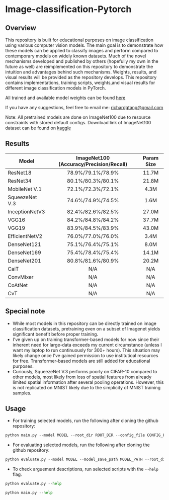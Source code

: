 # Image-classification-Pytorch

## Overview
This repository is built for educational purposes on image classification using various computer vision models. The main goal is to demonstrate how these models can be applied to classify images and perform compared to contemporary models on widely known datasets. Much of the novel mechanisms developed and published by others (hopefully my own in the future as well) are reimplemented on this repository to demonstrate the intuition and advantages behind such mechanisms. Weights, results, and visual results will be provided as the repository develops. This repository contains implementations, training scripts, weights,and visual results for different image classification models in PyTorch. 

All trained and available model weights can be found [here](https://drive.google.com/drive/folders/1ByxKdMnFL4uu3fHuKiT-EXcM_HendMgh?usp=sharing)

If you have any suggestions, feel free to email me: richardgtang@gmail.com

Note: All pretrained models are done on ImageNet100 due to resource constraints with stored default configs. Download link of ImageNet100 dataset can be found on [kaggle](https://www.kaggle.com/datasets/wilyzh/imagenet100)

## Results
| Model         | ImageNet100 (Accuracy/Precision/Recall)       | Param Size        |
|---------------|:---------------------------------------------:|:-----------------:|
| ResNet18      |                78.9%/79.1%/78.9%              |       11.7M       |
| ResNet34      |                80.1%/80.3%/80.1%              |       21.8M       |
| MobileNet V.1 |                72.1%/72.3%/72.1%              |       4.3M        |
| SqueezeNet V.3|                74.6%/74.9%/74.5%              |       1.6M        |
| InceptionNetV3|                82.4%/82.6%/82.5%              |       27.0M       |
| VGG16         |                84.2%/84.8%/84.2%              |       37.7M       |
| VGG19         |                83.9%/84.5%/83.9%              |       43.0M       |
| EfficientNetV2|                76.0%/77.0%/76.0%              |       3.4M        |
| DenseNet121   |                75.1%/76.4%/75.1%              |       8.0M        |
| DenseNet169   |                75.4%/78.4%/75.4%              |       14.1M       |
| DenseNet201   |                80.8%/81.6%/80.9%              |       20.2M       |
| CaiT          |                      N/A                      |        N/A        |
| ConvMixer     |                      N/A                      |        N/A        |
| CoAtNet       |                      N/A                      |        N/A        |
| CvT           |                      N/A                      |        N/A        |

## Special note
- While most models in this repository can be directly trained on image classification datasets, pretraining even on a subset of Imagenet yields significant benefit before proper training.
- I've given up on training transformer-based models for now since their inherent need for large-data exceeds my current circumstance (unless I want my laptop to run continuously for 300+ hours). This situation may likely change once I've gained permission to use institutioal resources for free. Transformer-based models are still added for educational purposes.
- Curiously, SqueezeNet V.3 performs poorly on CIFAR-10 compared to other models, most likely from loss of spatial features from already limited spatial information after several pooling operations. However, this is not replicated on MNIST likely due to the simplicity of MNIST training samples.
## Usage
- For training selected models, run the following after cloning the github repository:
```python
python main.py --model MODEL --root_dir ROOT_DIR --config_file CONFIG_FILE
```

- For evaluating selected models, run the following after cloning the github repository:
```python
python evaluate.py --model MODEL --model_save_path MODEL_PATH --root_dir ROOT_DIR --config_file CONFIG_FILE --output_dir OUTPUT_DIR
```

- To check arguement descriptions, run selected scripts with the `--help` flag.
```python
python evaluate.py --help
```
```python
python main.py --help
```
